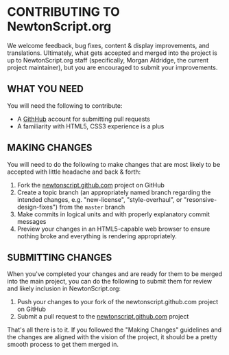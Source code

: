 CONTRIBUTING TO NewtonScript.org
================================

We welcome feedback, bug fixes, content & display improvements, and 
translations. Ultimately, what gets accepted and merged into the project is up 
to NewtonScript.org staff (specifically, Morgan Aldridge, the current project 
maintainer), but you are encouraged to submit your improvements.

WHAT YOU NEED
-------------

You will need the following to contribute:

* A [GithHub](http://github.com) account for submitting pull requests
* A familiarity with HTML5, CSS3 experience is a plus

MAKING CHANGES
--------------

You will need to do the following to make changes that are most likely to be
accepted with little headache and back & forth:

1. Fork the [newtonscript.github.com](https://github.com/NewtonScript/newtonscript.github.com) project on GitHub
2. Create a topic branch (an appropriately named branch regarding the intended changes, e.g. "new-license", "style-overhaul", or "resonsive-design-fixes") from the `master` branch
3. Make commits in logical units and with properly explanatory commit messages
4. Preview your changes in an HTML5-capable web browser to ensure nothing broke and everything is rendering appropriately.

SUBMITTING CHANGES
------------------

When you've completed your changes and are ready for them to be merged into the
main project, you can do the following to submit them for review and likely
inclusion in NewtonScript.org:

1. Push your changes to your fork of the newtonscript.github.com project on GitHub
2. Submit a pull request to the [newtonscript.github.com](https://github.com/NewtonScript/newtonscript.github.com) project

That's all there is to it. If you followed the "Making Changes" guidelines and 
the changes are aligned with the vision of the project, it should be a pretty 
smooth process to get them merged in.